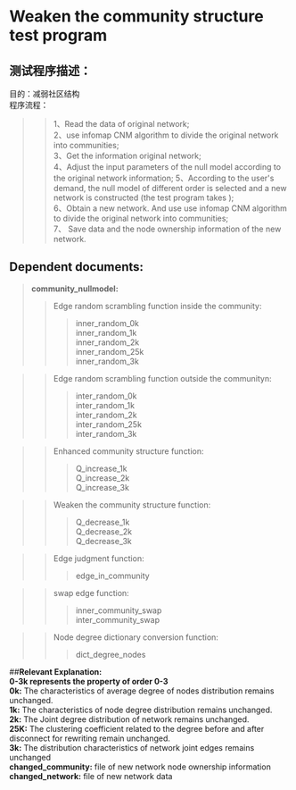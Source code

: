# **Weaken the community structure test program**  
## 测试程序描述：  
目的：减弱社区结构  
程序流程： 
>> 1、Read the data of original network;  
>> 2、use infomap CNM algorithm to divide the original network into communities;      
>> 3、Get the information original network;   
>> 4、Adjust the input parameters of the null model according to the original network information;
>> 5、According to the user's demand, the null model of different order is selected and a new network is constructed (the test program takes );    
>> 6、Obtain a new network. And use use infomap CNM algorithm to divide the original network into communities;  
>> 7、 Save data and the node ownership information of the new network.   
 
## Dependent documents: 
>**community_nullmodel:**
>>Edge random scrambling function inside the community:  
>>>inner_random_0k  
>>>inner_random_1k  
>>>inner_random_2k  
>>>inner_random_25k  
>>>inner_random_3k  

>>Edge random scrambling function outside the communityn:  
>>>inter_random_0k  
>>>inter_random_1k  
>>>inter_random_2k  
>>>inter_random_25k  
>>>inter_random_3k  

>>Enhanced community structure function:  
>>>Q_increase_1k  
>>>Q_increase_2k  
>>>Q_increase_3k  

>>Weaken the community structure function:  
>>>Q_decrease_1k  
>>>Q_decrease_2k  
>>>Q_decrease_3k  

>>Edge judgment function:  
>>>edge_in_community   

>>swap edge function:  
>>>inner_community_swap    
>>>inter_community_swap  

>>Node degree dictionary conversion function:  
>>>dict_degree_nodes  

##**Relevant Explanation:**  
**0-3k represents the property of order 0-3**  
**0k:** The  characteristics of average degree of nodes distribution remains unchanged.  
**1k:** The characteristics of node degree distribution remains unchanged.   
**2k:** The Joint degree distribution of network remains unchanged.    
**25K:** The clustering coefficient related to the degree before and after disconnect for rewriting remain unchanged.  
**3k:** The distribution characteristics of network joint edges remains unchanged  
**changed_community:** file of new network node ownership information  
**changed_network:** file of new network data  
